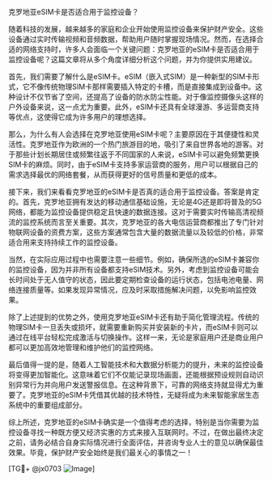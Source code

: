 克罗地亚eSIM卡是否适合用于监控设备？

随着科技的发展，越来越多的家庭和企业开始使用监控设备来保护财产安全。这些设备通过实时传输视频和音频数据，帮助用户随时掌握现场情况。然而，在选择合适的网络支持时，许多人会面临一个关键问题：克罗地亚的eSIM卡是否适合用于监控设备呢？这篇文章将从多个角度详细分析这个问题，并为你提供实用建议。

首先，我们需要了解什么是eSIM卡。eSIM（嵌入式SIM）是一种新型的SIM卡形式，它不像传统物理SIM卡那样需要插入特定的卡槽，而是直接集成到设备中。这种设计不仅节省了空间，还提高了设备的防水防尘性能。对于像监控摄像头这样的户外设备来说，这一点尤为重要。此外，eSIM卡还具有全球漫游、多运营商支持等优点，这使得它成为许多用户的理想选择。

那么，为什么有人会选择在克罗地亚使用eSIM卡呢？主要原因在于其便捷性和灵活性。克罗地亚作为欧洲的一个热门旅游目的地，吸引了来自世界各地的游客。对于那些计划长期居住或频繁往返于不同国家的人来说，eSIM卡可以避免频繁更换SIM卡的麻烦。同时，由于eSIM卡支持多家运营商的服务，用户可以根据自己的需求选择最优的网络套餐，从而获得更好的信号质量和更低的成本。

接下来，我们来看看克罗地亚的eSIM卡是否真的适合用于监控设备。答案是肯定的。首先，克罗地亚拥有发达的移动通信基础设施，无论是4G还是即将普及的5G网络，都能为监控设备提供稳定且快速的数据连接。这对于需要实时传输高清视频流的监控系统而言至关重要。其次，克罗地亚的各大电信运营商都推出了专门针对物联网设备的资费方案，这些方案通常包含大量的数据流量以及较低的价格，非常适合用来支持持续工作的监控设备。

当然，在实际应用过程中也需要注意一些细节。例如，确保所选的eSIM卡兼容你的监控设备，因为并非所有设备都支持eSIM技术。另外，考虑到监控设备可能会长时间处于无人值守的状态，因此要定期检查设备的运行状态，包括电池电量、网络连接质量等。如果发现异常情况，应及时采取措施解决问题，以免影响监控效果。

除了上述提到的优势之外，使用克罗地亚eSIM卡还有助于简化管理流程。传统的物理SIM卡一旦丢失或损坏，就需要重新购买并安装新的卡片，而eSIM卡则可以通过在线平台轻松完成激活与切换操作。这样一来，无论是家庭用户还是商业用户都可以更加高效地管理和维护他们的监控网络。

最后值得一提的是，随着人工智能技术和大数据分析能力的提升，未来的监控设备将变得更加智能化。这意味着它们不仅能记录现场画面，还能根据预设规则自动识别异常行为并向用户发送警报信息。在这种背景下，可靠的网络支持就显得尤为重要了。克罗地亚的eSIM卡凭借其优越的技术特性，无疑将成为未来智能家居生态系统中的重要组成部分。

综上所述，克罗地亚的eSIM卡确实是一个值得考虑的选择，特别是当你需要为监控设备寻找一种既方便又经济实惠的方式来接入互联网时。不过，在做出最终决定之前，请务必结合自身实际情况进行全面评估，并咨询专业人士的意见以确保最佳效果。毕竟，保护财产安全始终是我们最关心的事情之一！

[TG💪+ @jx0703 ![Image](https://github.com/user-attachments/assets/dbca1d08-cadb-493c-b0ec-ad6f7a83f270)]